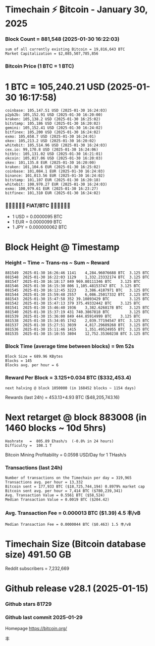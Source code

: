 # Timechain ⚡ ₿itcoin - January 30, 2025
### Block Count = 881,548 (2025-01-30 16:22:03)
    sum of all currently existing Bitcoin = 19,816,643 BTC
    Market Capitalization = $2,085,507,785,856
### Bitcoin Price (1 BTC = 1 BTC)
# 1 BTC = 105,240.21 USD (2025-01-30 16:17:58)
    coinbase: 105,147.51 USD (2025-01-30 16:24:03)
    p2pb2b: 105,152.91 USD (2025-01-30 16:20:00)
    kraken: 105,138.2 USD (2025-01-30 16:25:02)
    bitstamp: 105,186 USD (2025-01-30 16:20:02)
    gemini: 105,152.41 USD (2025-01-30 16:24:02)
    bitfinex: 105,200 USD (2025-01-30 16:24:02)
    exmo: 105,658.7 USD (2025-01-30 16:24:01)
    okex: 105,213.2 USD (2025-01-30 16:20:02)
    whitebit: 105,514.96 USD (2025-01-30 16:24:03)
    cex.io: 99,170.8 USD (2025-01-30 16:24:06)
    hitbtc: 105,131.02 USD (2025-01-30 16:21:01)
    okcoin: 105,017.06 USD (2025-01-30 16:20:03)
    okex: 101,135.8 EUR (2025-01-30 16:20:00)
    kraken: 101,104.6 EUR (2025-01-30 16:25:02)
    coinbase: 101,084.1 EUR (2025-01-30 16:24:03)
    binance: 101,013.56 EUR (2025-01-30 16:24:02)
    bitstamp: 101,107 EUR (2025-01-30 16:20:18)
    whitebit: 100,970.27 EUR (2025-01-30 16:24:03)
    exmo: 100,979.61 EUR (2025-01-30 16:23:27)
    bitfinex: 101,310 EUR (2025-01-30 16:24:02)
### 💱💶💵💷💴💱 FIAT/BTC 💱💴💷💵💶💱
- 1 USD = 0.0000095 BTC
- 1 EUR = 0.0000099 BTC
- 1 JPY = 0.000000062 BTC
# Block Height @ Timestamp
### Height ~ Time ~ Trans-ns ~ Sum ~ Reward
    881549	2025-01-30 16:26:46	1141	4,284.96076688 BTC	3.125 BTC
    881548	2025-01-30 16:22:03	1129	1,332.23332174 BTC	3.125 BTC
    881547	2025-01-30 16:18:17	849	969.80111346 BTC	3.125 BTC
    881546	2025-01-30 16:15:30	806	1,105.48153747 BTC	3.125 BTC
    881545	2025-01-30 16:12:45	3223	3,386.4187971 BTC	3.125 BTC
    881544	2025-01-30 15:59:48	2557	6,086.25017332 BTC	3.125 BTC
    881543	2025-01-30 15:47:58	352	39.10893429 BTC	        3.125 BTC
    881542	2025-01-30 15:47:13	379	375.49332442 BTC	3.125 BTC
    881541	2025-01-30 15:46:40	1936	3,382.6268178 BTC	3.125 BTC
    881540	2025-01-30 15:37:19	431	740.3867818 BTC      	3.125 BTC
    881539	2025-01-30 15:36:00	849	444.85914999 BTC	3.125 BTC
    881538	2025-01-30 15:34:05	1742	2,039.77194547 BTC	3.125 BTC
    881537	2025-01-30 15:27:51	3039	4,817.29689268 BTC	3.125 BTC
    881536	2025-01-30 15:11:46	1415	1,351.49524955 BTC	3.125 BTC
    881535	2025-01-30 15:10:55	3804	12,752.35360238 BTC	3.125 BTC
### Block Time (average time between blocks) = 9m 52s
    Block Size = 689.96 KBytes
    Blocks = 145
    Blocks avg. per hour = 6
### Reward Per Block = 3.125+0.034 BTC ($332,453.4) 
    next halving @ block 1050000 (in 168452 blocks ~ 1154 days)
Rewards (last 24h) = 453.13+4.93 BTC ($48,205,743.16)

# Next retarget @ block 883008 (in 1460 blocks ~ 10d 5hrs)
    Hashrate   =  805.89 Ehash/s  (-0.8% in 24 hours)
    Difficulty =  108.1 T
Bitcoin Mining Profitability = 0.0598 USD/Day for 1 THash/s
### Transactions (last 24h)
    Number of transactions on the Timechain per day = 319,965
    Transactions avg. per hour = 13,332
    Bitcoin sent = 177,933 BTC ($18,725,744,194) 0.8979% market cap
    Bitcoin sent avg. per hour = 7,414 BTC ($780,239,341)
    Avg. Transaction Value = 0.5561 BTC ($58,524)
    Median Transaction Value = 0.0019 BTC ($204.42)
### Avg. Transaction Fee = 0.000013 BTC ($1.39) 4.5 丰/vB
    Median Transaction Fee = 0.0000044 BTC ($0.463) 1.5 丰/vB

# Timechain Size (Bitcoin database size)	491.50 GB
Reddit subscribers = 7,232,669
# Github release	v28.1 (2025-01-15)
### Github stars	81729
### Github last commit	2025-01-29
Homepage	https://bitcoin.org/

丰
